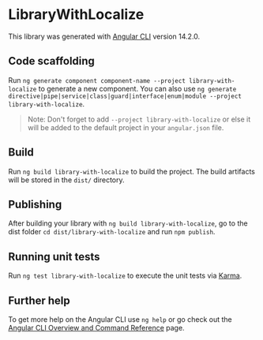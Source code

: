 # LibraryWithLocalize

This library was generated with [Angular CLI](https://github.com/angular/angular-cli) version 14.2.0.

## Code scaffolding

Run `ng generate component component-name --project library-with-localize` to generate a new component. You can also use `ng generate directive|pipe|service|class|guard|interface|enum|module --project library-with-localize`.
> Note: Don't forget to add `--project library-with-localize` or else it will be added to the default project in your `angular.json` file. 

## Build

Run `ng build library-with-localize` to build the project. The build artifacts will be stored in the `dist/` directory.

## Publishing

After building your library with `ng build library-with-localize`, go to the dist folder `cd dist/library-with-localize` and run `npm publish`.

## Running unit tests

Run `ng test library-with-localize` to execute the unit tests via [Karma](https://karma-runner.github.io).

## Further help

To get more help on the Angular CLI use `ng help` or go check out the [Angular CLI Overview and Command Reference](https://angular.io/cli) page.
